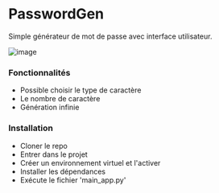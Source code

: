 # PasswordGen
Simple générateur de mot de passe avec interface utilisateur.

![image](https://user-images.githubusercontent.com/97140632/221423535-2d13c151-bb6e-45c4-a8a7-71b0659ff809.png)


### Fonctionnalités 
- Possible choisir le type de caractère 
- Le nombre de caractère
- Génération infinie


### Installation 
- Cloner le repo
- Entrer dans le projet
- Créer un environnement virtuel et l'activer
- Installer les dépendances
- Exécute le fichier 'main_app.py'

